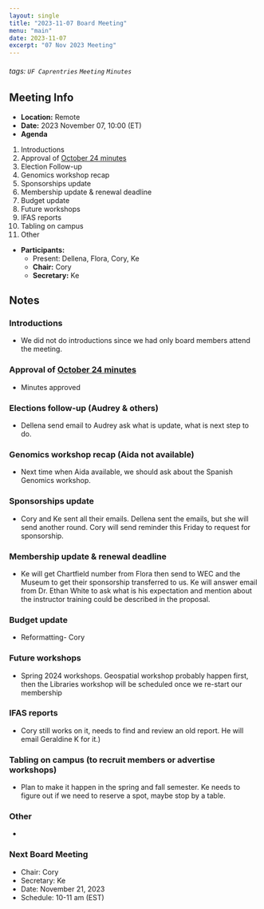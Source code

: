 ```yaml
---
layout: single
title: "2023-11-07 Board Meeting"
menu: "main"
date: 2023-11-07
excerpt: "07 Nov 2023 Meeting"
---
```


###### tags: `UF Caprentries` `Meeting` `Minutes`

## Meeting Info

- **Location:** Remote
- **Date:** 2023 November 07, 10:00 (ET)
- **Agenda**

1. Introductions
2. Approval of [October 24 minutes](https://www.uf-carpentries.org/minutes/board-2023-10-24/)
3. Election Follow-up
4. Genomics workshop recap 
5. Sponsorships update
6. Membership update & renewal deadline 
7. Budget update
8. Future workshops
9. IFAS reports 
10. Tabling on campus 
11. Other

- **Participants:**
    - Present: Dellena, Flora, Cory, Ke
    - **Chair:** Cory
    - **Secretary:** Ke

## Notes
<!-- Other important details discussed during the meeting can be entered here. -->

### Introductions
* We did not do introductions since we had only board members attend the meeting.

### Approval of [October 24 minutes]([https://www.uf-carpentries.org/minutes/board-2023-10-24/])
* Minutes approved

### Elections follow-up (Audrey & others) 
* Dellena send email to Audrey ask what is update, what is next step to do.

### Genomics workshop recap (Aida not available)
* Next time when Aida available, we should ask about the Spanish Genomics workshop.

### Sponsorships update
* Cory and Ke sent all their emails. Dellena sent the emails, but she will send another round. Cory will send reminder this Friday to request for sponsorship. 

### Membership update & renewal deadline 
* Ke will get Chartfield number from Flora then send to WEC and the Museum to get their sponsorship transferred to us. Ke will answer email from Dr. Ethan White to ask what is his expectation and mention about the instructor training could be described in the proposal. 

### Budget update
* Reformatting- Cory

### Future workshops
* Spring 2024 workshops. Geospatial workshop probably happen first, then the Libraries workshop will be scheduled once we re-start our membership

### IFAS reports 
* Cory still works on it, needs to find and review an old report. He will email Geraldine K for it.) 

### Tabling on campus (to recruit members or advertise workshops) 
* Plan to make it happen in the spring and fall semester. Ke needs to figure out if we need to reserve a spot, maybe stop by a table. 

### Other
* 

### Next Board Meeting
* Chair: Cory
* Secretary: Ke
* Date: November 21, 2023
* Schedule: 10-11 am (EST)

